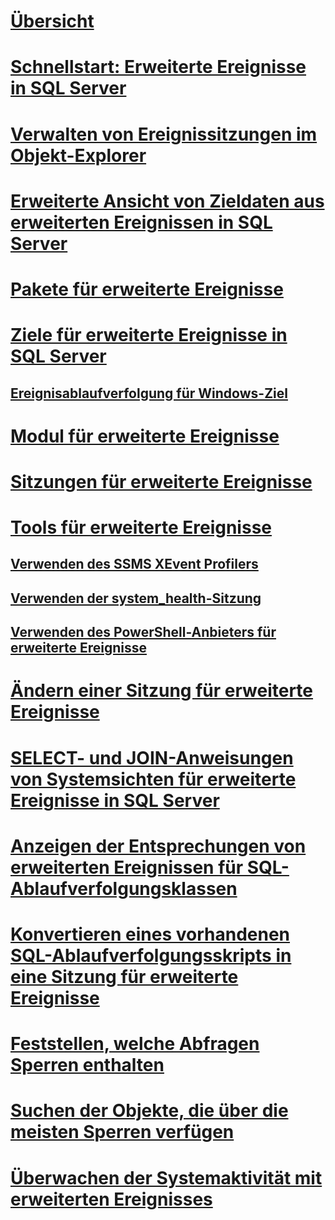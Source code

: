 # [Übersicht](extended-events.md)  
# [Schnellstart: Erweiterte Ereignisse in SQL Server](quick-start-extended-events-in-sql-server.md)  
# [Verwalten von Ereignissitzungen im Objekt-Explorer](manage-event-sessions-in-the-object-explorer.md)  
# [Erweiterte Ansicht von Zieldaten aus erweiterten Ereignissen in SQL Server](advanced-viewing-of-target-data-from-extended-events-in-sql-server.md)  
# [Pakete für erweiterte Ereignisse](sql-server-extended-events-packages.md)  
# [Ziele für erweiterte Ereignisse in SQL Server](targets-for-extended-events-in-sql-server.md)  
## [Ereignisablaufverfolgung für Windows-Ziel](event-tracing-for-windows-target.md)  
# [Modul für erweiterte Ereignisse](sql-server-extended-events-engine.md)  
# [Sitzungen für erweiterte Ereignisse](sql-server-extended-events-sessions.md)  
# [Tools für erweiterte Ereignisse](extended-events-tools.md)  
## [Verwenden des SSMS XEvent Profilers](use-the-ssms-xe-profiler.md)
## [Verwenden der system_health-Sitzung](use-the-system-health-session.md)  
## [Verwenden des PowerShell-Anbieters für erweiterte Ereignisse](use-the-powershell-provider-for-extended-events.md)  
# [Ändern einer Sitzung für erweiterte Ereignisse](alter-an-extended-events-session.md)  
# [SELECT- und JOIN-Anweisungen von Systemsichten für erweiterte Ereignisse in SQL Server](selects-and-joins-from-system-views-for-extended-events-in-sql-server.md)  
# [Anzeigen der Entsprechungen von erweiterten Ereignissen für SQL-Ablaufverfolgungsklassen](view-the-extended-events-equivalents-to-sql-trace-event-classes.md)  
# [Konvertieren eines vorhandenen SQL-Ablaufverfolgungsskripts in eine Sitzung für erweiterte Ereignisse](convert-an-existing-sql-trace-script-to-an-extended-events-session.md)  
# [Feststellen, welche Abfragen Sperren enthalten](determine-which-queries-are-holding-locks.md)  
# [Suchen der Objekte, die über die meisten Sperren verfügen](find-the-objects-that-have-the-most-locks-taken-on-them.md)  
# [Überwachen der Systemaktivität mit erweiterten Ereignisses](monitor-system-activity-using-extended-events.md)  
